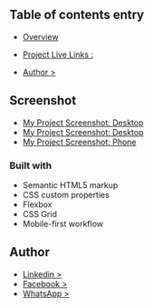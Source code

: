 ## Table of contents entry

- [Overview](https://ataullah1.github.io/Stats-preview-card-component/)
- [Project Live Links : ](https://ataullah1.github.io/Stats-preview-card-component/)

- [Author >](https://www.linkedin.com/in/md-ataullah/)

## Screenshot

- [My Project Screenshot: Desktop](./design/PC.png)
- [My Project Screenshot: Desktop](./design/Responsive.png)
- [My Project Screenshot: Phone](./design/Small_Responsive.png)

### Built with

- Semantic HTML5 markup
- CSS custom properties
- Flexbox
- CSS Grid
- Mobile-first workflow

## Author

- [Linkedin >](https://www.linkedin.com/in/md-ataullah/)
- [Facebook >](https://www.facebook.com/MdAtaullah11)
- [WhatsApp >](https://api.whatsapp.com/send/?phone=8801719199967&text&type=phone_number&app_absent=0)
